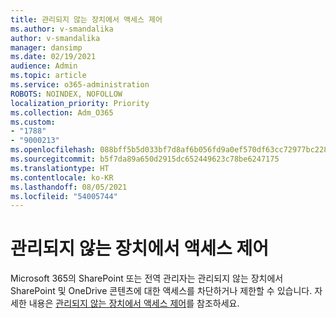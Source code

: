 ```yaml
---
title: 관리되지 않는 장치에서 액세스 제어
ms.author: v-smandalika
author: v-smandalika
manager: dansimp
ms.date: 02/19/2021
audience: Admin
ms.topic: article
ms.service: o365-administration
ROBOTS: NOINDEX, NOFOLLOW
localization_priority: Priority
ms.collection: Adm_O365
ms.custom:
- "1788"
- "9000213"
ms.openlocfilehash: 088bff5b5d033bf7d8af6b056fd9a0ef570df63cc72977bc228f8256fbeb4e43
ms.sourcegitcommit: b5f7da89a650d2915dc652449623c78be6247175
ms.translationtype: HT
ms.contentlocale: ko-KR
ms.lasthandoff: 08/05/2021
ms.locfileid: "54005744"
---
```

# <a name="control-the-access-from-unmanaged-devices"></a>관리되지 않는 장치에서 액세스 제어

Microsoft 365의 SharePoint 또는 전역 관리자는 관리되지 않는 장치에서 SharePoint 및 OneDrive 콘텐츠에 대한 액세스를 차단하거나 제한할 수 있습니다. 자세한 내용은 [관리되지 않는 장치에서 액세스 제어](https://docs.microsoft.com/sharepoint/control-access-from-unmanaged-devices)를 참조하세요.